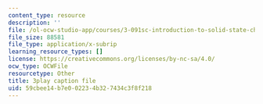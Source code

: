 ```yaml
---
content_type: resource
description: ''
file: /ol-ocw-studio-app/courses/3-091sc-introduction-to-solid-state-chemistry-fall-2010/59cbee14b7e002234b327434c3f8f218_czAWbZLxFNM.srt
file_size: 88581
file_type: application/x-subrip
learning_resource_types: []
license: https://creativecommons.org/licenses/by-nc-sa/4.0/
ocw_type: OCWFile
resourcetype: Other
title: 3play caption file
uid: 59cbee14-b7e0-0223-4b32-7434c3f8f218
---
```

